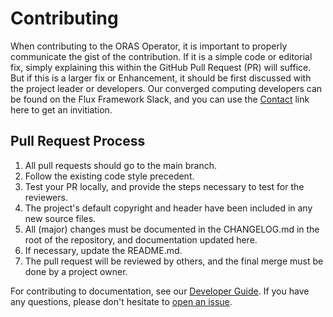 # Contributing

When contributing to the ORAS Operator, it is important to properly communicate the gist of the contribution.
If it is a simple code or editorial fix, simply explaining this within the GitHub Pull Request (PR) will suffice. But if this is a larger
fix or Enhancement, it should be first discussed with the project leader or developers.
Our converged computing developers can be found on the Flux Framework Slack, and you can use the [Contact](https://flux-framework.org/) link here to get an invitiation.

## Pull Request Process

1. All pull requests should go to the main branch.
2. Follow the existing code style precedent.
3. Test your PR locally, and provide the steps necessary to test for the reviewers.
4. The project's default copyright and header have been included in any new source files.
5. All (major) changes must be documented in the CHANGELOG.md in the root of the repository, and documentation updated here.
6. If necessary, update the README.md.
7. The pull request will be reviewed by others, and the final merge must be done by a project owner.

For contributing to documentation, see our [Developer Guide](https://converged-computing.github.io/oras-operator/development/developer-guide.html#documentation).
If you have any questions, please don't hesitate to [open an issue](https://github.com/converged-computing/oras-operator/issues).
